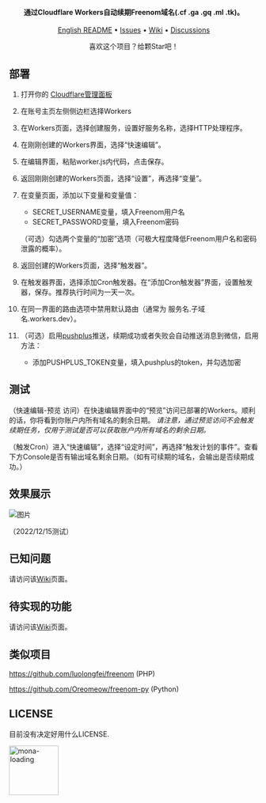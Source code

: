 
<h4 align="center">通过Cloudflare Workers自动续期Freenom域名(.cf .ga .gq .ml .tk)。</h4>

<p align="center">
  <a href="https://github.com/PencilNavigator/Freenom-Workers/blob/main/README.md">English README</a>
  •
  <a href="https://github.com/PencilNavigator/Freenom-Workers/issues">Issues</a>
  •
  <a href="https://github.com/PencilNavigator/Freenom-Workers/Wiki">Wiki</a>
  •
  <a href="https://github.com/PencilNavigator/Freenom-Workers/discussions" target="_blank">Discussions</a>
</p>
<p align="center">
 喜欢这个项目？给颗Star吧！
</p>

## 部署

1. 打开你的 [Cloudflare管理面板](https://dash.cloudflare.com)
2. 在账号主页左侧侧边栏选择Workers
3. 在Workers页面，选择创建服务，设置好服务名称，选择HTTP处理程序。
4. 在刚刚创建的Workers界面，选择“快速编辑”。
5. 在编辑界面，粘贴worker.js内代码，点击保存。
6. 返回刚刚创建的Workers页面，选择“设置”，再选择“变量”。
7. 在变量页面，添加以下变量和变量值：
	- SECRET_USERNAME变量，填入Freenom用户名
	- SECRET_PASSWORD变量，填入Freenom密码

	（可选）勾选两个变量的“加密”选项（可极大程度降低Freenom用户名和密码泄露的概率）。

8. 返回创建的Workers页面，选择“触发器”。
9. 在触发器界面，选择添加Cron触发器。在“添加Cron触发器”界面，设置触发器，保存。推荐执行时间为一天一次。
10. 在同一界面的路由选项中禁用默认路由（通常为 服务名.子域名.workers.dev）。
11. （可选）启用[pushplus](https://www.pushplus.plus/)推送，续期成功或者失败会自动推送消息到微信，启用方法：
	- 添加PUSHPLUS_TOKEN变量，填入pushplus的token，并勾选加密

## 测试

（快速编辑-预览 访问）在快速编辑界面中的“预览”访问已部署的Workers。顺利的话，你将看到你账户内所有域名的剩余日期。
_请注意，通过预览访问不会触发续期任务，仅用于测试是否可以获取账户内所有域名的剩余日期。_

（触发Cron）进入“快速编辑”，选择“设定时间”，再选择“触发计划的事件”。查看下方Console是否有输出域名剩余日期。（如有可续期的域名，会输出是否续期成功。）

## 效果展示
![图片](https://user-images.githubusercontent.com/85282140/207813815-99af2574-910d-40d1-908c-5f18de1a5648.png)

（2022/12/15测试）

## 已知问题

请访问该[Wiki](https://github.com/PencilNavigator/freenom-workers/wiki/Known-Issues)页面。

## 待实现的功能

请访问该[Wiki](https://github.com/PencilNavigator/freenom-workers/wiki/Planned-Enhancement)页面。

## 类似项目
https://github.com/luolongfei/freenom (PHP)

https://github.com/Oreomeow/freenom-py (Python)


## LICENSE
目前没有决定好用什么LICENSE.

<img title="mona-loading" alt="mona-loading" src="https://github.githubassets.com/images/mona-loading-dark.gif" width="100">
